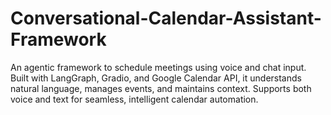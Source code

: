 # Conversational-Calendar-Assistant-Framework
An agentic framework to schedule meetings using voice and chat input. Built with LangGraph, Gradio, and Google Calendar API, it understands natural language, manages events, and maintains context. Supports both voice and text for seamless, intelligent calendar automation.
